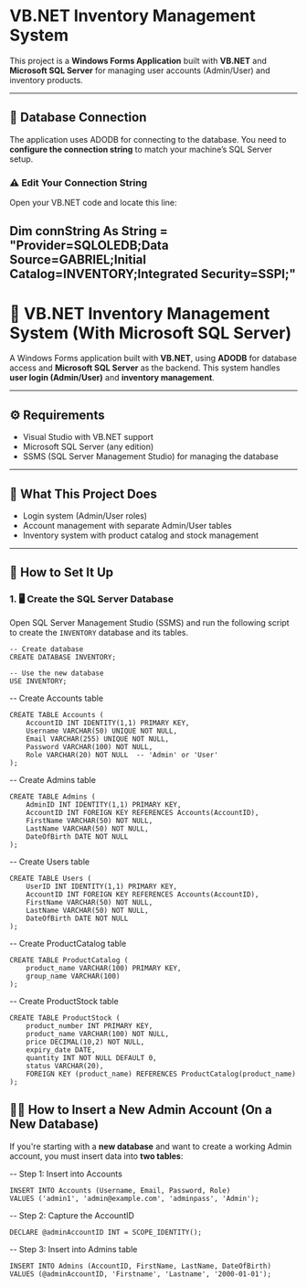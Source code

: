 # VB.NET Inventory Management System

This project is a **Windows Forms Application** built with **VB.NET** and **Microsoft SQL Server** for managing user accounts (Admin/User) and inventory products.

---

## 💾 Database Connection

The application uses ADODB for connecting to the database. You need to **configure the connection string** to match your machine’s SQL Server setup.

### ⚠️ Edit Your Connection String

Open your VB.NET code and locate this line:

Dim connString As String = "Provider=SQLOLEDB;Data Source=GABRIEL;Initial Catalog=INVENTORY;Integrated Security=SSPI;"
-------------------------------------------------------

# 🧾 VB.NET Inventory Management System (With Microsoft SQL Server)

A Windows Forms application built with **VB.NET**, using **ADODB** for database access and **Microsoft SQL Server** as the backend. This system handles **user login (Admin/User)** and **inventory management**.

---

## ⚙️ Requirements

- Visual Studio with VB.NET support
- Microsoft SQL Server (any edition)
- SSMS (SQL Server Management Studio) for managing the database

---

## 🧠 What This Project Does

- Login system (Admin/User roles)
- Account management with separate Admin/User tables
- Inventory system with product catalog and stock management

---

## 🚀 How to Set It Up

### 1. 🖥️ Create the SQL Server Database

Open SQL Server Management Studio (SSMS) and run the following script to create the `INVENTORY` database and its tables.
```
-- Create database
CREATE DATABASE INVENTORY;

-- Use the new database
USE INVENTORY;
```

-- Create Accounts table
```
CREATE TABLE Accounts (
    AccountID INT IDENTITY(1,1) PRIMARY KEY,
    Username VARCHAR(50) UNIQUE NOT NULL,
    Email VARCHAR(255) UNIQUE NOT NULL,
    Password VARCHAR(100) NOT NULL,
    Role VARCHAR(20) NOT NULL  -- 'Admin' or 'User'
);
```
-- Create Admins table
```
CREATE TABLE Admins (
    AdminID INT IDENTITY(1,1) PRIMARY KEY,
    AccountID INT FOREIGN KEY REFERENCES Accounts(AccountID),
    FirstName VARCHAR(50) NOT NULL,
    LastName VARCHAR(50) NOT NULL,
    DateOfBirth DATE NOT NULL
);
```
-- Create Users table
```
CREATE TABLE Users (
    UserID INT IDENTITY(1,1) PRIMARY KEY,
    AccountID INT FOREIGN KEY REFERENCES Accounts(AccountID),
    FirstName VARCHAR(50) NOT NULL,
    LastName VARCHAR(50) NOT NULL,
    DateOfBirth DATE NOT NULL
);
```
-- Create ProductCatalog table
```
CREATE TABLE ProductCatalog (
    product_name VARCHAR(100) PRIMARY KEY,
    group_name VARCHAR(100)
);
```
-- Create ProductStock table
```
CREATE TABLE ProductStock (
    product_number INT PRIMARY KEY,
    product_name VARCHAR(100) NOT NULL,
    price DECIMAL(10,2) NOT NULL,
    expiry_date DATE,
    quantity INT NOT NULL DEFAULT 0,
    status VARCHAR(20),
    FOREIGN KEY (product_name) REFERENCES ProductCatalog(product_name)
);
```

## 🧑‍💼 How to Insert a New Admin Account (On a New Database)

If you're starting with a **new database** and want to create a working Admin account, you must insert data into **two tables**:

-- Step 1: Insert into Accounts
```
INSERT INTO Accounts (Username, Email, Password, Role)
VALUES ('admin1', 'admin@example.com', 'adminpass', 'Admin');
```
-- Step 2: Capture the AccountID
```
DECLARE @adminAccountID INT = SCOPE_IDENTITY();
```
-- Step 3: Insert into Admins table
```
INSERT INTO Admins (AccountID, FirstName, LastName, DateOfBirth)
VALUES (@adminAccountID, 'Firstname', 'Lastname', '2000-01-01');
```

